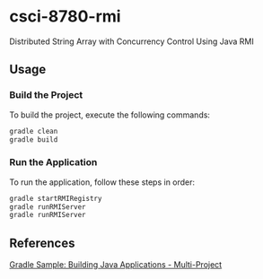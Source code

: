 # csci-8780-rmi

Distributed String Array with Concurrency Control Using Java RMI

## Usage

### Build the Project

To build the project, execute the following commands:

```bash
gradle clean
gradle build
```
### Run the Application

To run the application, follow these steps in order:

```bash
gradle startRMIRegistry
gradle runRMIServer
gradle runRMIServer
```

## References

[Gradle Sample: Building Java Applications - Multi-Project](https://docs.gradle.org/7.6/samples/sample_building_java_applications_multi_project.html)

